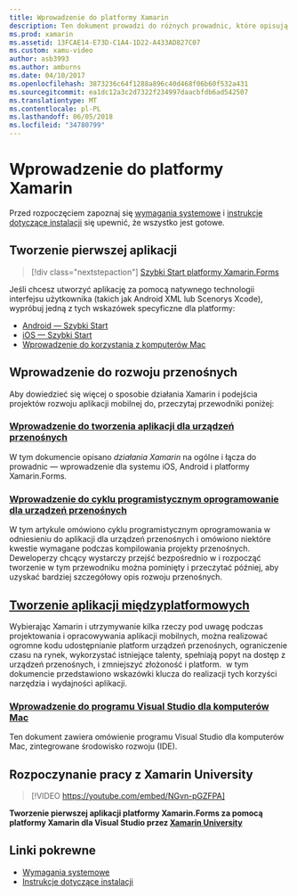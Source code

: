 ```yaml
---
title: Wprowadzenie do platformy Xamarin
description: Ten dokument prowadzi do różnych prowadnic, które opisują sposób wprowadzenie do rozwoju Xamarin. Połączonej zawartości w tym artykule omówiono sposób tworzenia pierwszej aplikacji zawiera ogólne wprowadzenie do rozwoju przenośnych i przedstawia szkolenia Xamarin University.
ms.prod: xamarin
ms.assetid: 13FCAE14-E73D-C1A4-1D22-A433AD827C07
ms.custom: xamu-video
author: asb3993
ms.author: amburns
ms.date: 04/10/2017
ms.openlocfilehash: 3873236c64f1288a896c40d468f06b60f532a431
ms.sourcegitcommit: ea1dc12a3c2d7322f234997daacbfdb6ad542507
ms.translationtype: MT
ms.contentlocale: pl-PL
ms.lasthandoff: 06/05/2018
ms.locfileid: "34780799"
---
```

# <a name="getting-started-with-xamarin"></a>Wprowadzenie do platformy Xamarin

Przed rozpoczęciem zapoznaj się [wymagania systemowe](requirements.md) i [instrukcje dotyczące instalacji](installation/index.md) się upewnić, że wszystko jest gotowe.

## <a name="build-your-first-app"></a>Tworzenie pierwszej aplikacji

> [!div class="nextstepaction"]
> [Szybki Start platformy Xamarin.Forms](~/xamarin-forms/get-started/hello-xamarin-forms/quickstart.md)

Jeśli chcesz utworzyć aplikację za pomocą natywnego technologii interfejsu użytkownika (takich jak Android XML lub Scenorys Xcode), wypróbuj jedną z tych wskazówek specyficzne dla platformy:

* [Android — Szybki Start](~/android/get-started/hello-android/hello-android-quickstart.md)
* [iOS — Szybki Start](~/ios/get-started/hello-ios/hello-ios-quickstart.md)
* [Wprowadzenie do korzystania z komputerów Mac](~/mac/get-started/hello-mac.md)

## <a name="getting-started-with-mobile-development"></a>Wprowadzenie do rozwoju przenośnych

Aby dowiedzieć się więcej o sposobie działania Xamarin i podejścia projektów rozwoju aplikacji mobilnej do, przeczytaj przewodniki poniżej:

###  <a name="introduction-to-mobile-developmentcross-platformget-startedintroduction-to-mobile-developmentmd"></a>[Wprowadzenie do tworzenia aplikacji dla urządzeń przenośnych](~/cross-platform/get-started/introduction-to-mobile-development.md)

W tym dokumencie opisano *działania Xamarin* na ogólne i łącza do prowadnic — wprowadzenie dla systemu iOS, Android i platformy Xamarin.Forms.

###  <a name="introduction-to-the-mobile-software-development-lifecyclecross-platformget-startedintroduction-to-mobile-sdlcmd"></a>[Wprowadzenie do cyklu programistycznym oprogramowanie dla urządzeń przenośnych](~/cross-platform/get-started/introduction-to-mobile-sdlc.md)

W tym artykule omówiono cyklu programistycznym oprogramowania w odniesieniu do aplikacji dla urządzeń przenośnych i omówiono niektóre kwestie wymagane podczas kompilowania projekty przenośnych. Deweloperzy chcący wystarczy przejść bezpośrednio w i rozpocząć tworzenie w tym przewodniku można pominięty i przeczytać później, aby uzyskać bardziej szczegółowy opis rozwoju przenośnych.

##  <a name="building-cross-platform-applicationscross-platformapp-fundamentalsbuilding-cross-platform-applicationsindexmd"></a>[Tworzenie aplikacji międzyplatformowych](~/cross-platform/app-fundamentals/building-cross-platform-applications/index.md)

Wybierając Xamarin i utrzymywanie kilka rzeczy pod uwagę podczas projektowania i opracowywania aplikacji mobilnych, można realizować ogromne kodu udostępnianie platform urządzeń przenośnych, ograniczenie czasu na rynek, wykorzystać istniejące talenty, spełniają popyt na dostęp z urządzeń przenośnych, i zmniejszyć złożoność i platform. &nbsp;w tym dokumencie przedstawiono wskazówki klucza do realizacji tych korzyści narzędzia i wydajności aplikacji.

###  <a name="introducing-visual-studio-for-machttpsdocsmicrosoftcomvisualstudiomac"></a>[Wprowadzenie do programu Visual Studio dla komputerów Mac](https://docs.microsoft.com/visualstudio/mac/)

Ten dokument zawiera omówienie programu Visual Studio dla komputerów Mac, zintegrowane środowisko rozwoju (IDE).


## <a name="get-started-with-xamarin-university"></a>Rozpoczynanie pracy z Xamarin University

> [!VIDEO https://youtube.com/embed/NGvn-pGZFPA]

**Tworzenie pierwszej aplikacji platformy Xamarin.Forms za pomocą platformy Xamarin dla Visual Studio przez [Xamarin University](https://university.xamarin.com)**

## <a name="related-links"></a>Linki pokrewne

- [Wymagania systemowe](requirements.md)
- [Instrukcje dotyczące instalacji](~/cross-platform/get-started/installation/index.md)
